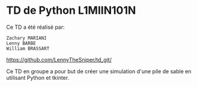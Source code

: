 # TD de Python L1MIIN101N

Ce TD a été réalisé par:

    Zachary MARIANI
    Lenny BARBE
    William BRASSART

https://github.com/LennyTheSniper/td_git/


Ce TD en groupe a pour but de créer une simulation d'une pile de sable en utilisant Python et tkinter.
